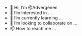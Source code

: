 - 👋 Hi, I’m @Advergenen
- 👀 I’m interested in ...
- 🌱 I’m currently learning ...
- 💞️ I’m looking to collaborate on ...
- 📫 How to reach me ...

<!---
Advergenen/Advergenen is a ✨ special ✨ repository because its `README.md` (this file) appears on your GitHub profile.
You can click the Preview link to take a look at your changes.
--->
